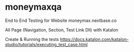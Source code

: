 # moneymaxqa

End to End Testing for Website moneymax.nextbase.co

All Page (Navigation, Section, Test Link Dll) with Katalon


Create & Running the tests
https://docs.katalon.com/katalon-studio/tutorials/executing_test_case.html
